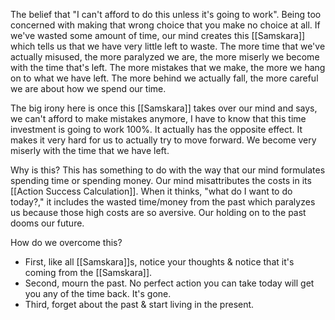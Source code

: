The belief that "I can't afford to do this unless it's going to work". Being too concerned with making that wrong choice that you make no choice at all. If we've wasted some amount of time, our mind creates this [[Samskara]] which tells us that we have very little left to waste. The more time that we've actually misused, the more paralyzed we are, the more miserly we become with the time that's left. The more mistakes that we make, the more we hang on to what we have left. The more behind we actually fall, the more careful we are about how we spend our time.

 The big irony here is once this [[Samskara]] takes over our mind and says, we can't afford to make mistakes anymore, I have to know that this time investment is going to work 100%. It actually has the opposite effect. It makes it very hard for us to actually try to move forward. We become very miserly with the time that we have left.

Why is this? This has something to do with the way that our mind formulates spending time or spending money.
Our mind misattributes the costs in its [[Action Success Calculation]]. When it thinks, "what do I want to do today?," it includes the wasted time/money from the past which paralyzes us because those high costs are so aversive. Our holding on to the past dooms our future.

How do we overcome this?
- First, like all [[Samskara]]s, notice your thoughts & notice that it's coming from the [[Samskara]].
- Second, mourn the past. No perfect action you can take today will get you any of the time back. It's gone.
- Third, forget about the past & start living in the present.
